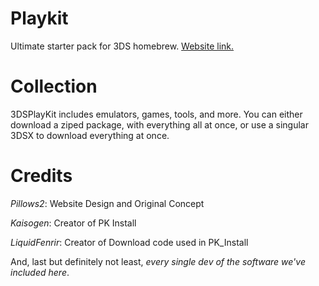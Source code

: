 # Playkit
Ultimate starter pack for 3DS homebrew.
[Website link.](https://pillows2.github.io/3dsplaykit)

# Collection

3DSPlayKit includes emulators, games, tools, and more. You can either download a ziped package, with everything all at once, or use a singular 3DSX to download everything at once.

# Credits

*Pillows2*: Website Design and Original Concept

*Kaisogen*: Creator of PK Install

*LiquidFenrir*: Creator of Download code used in PK_Install

And, last but definitely not least, *every single dev of the software we've included here*.
